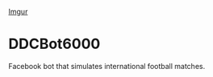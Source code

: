 [Imgur](https://i.imgur.com/5eu9qD2.png)

# DDCBot6000
Facebook bot that simulates international football matches.

